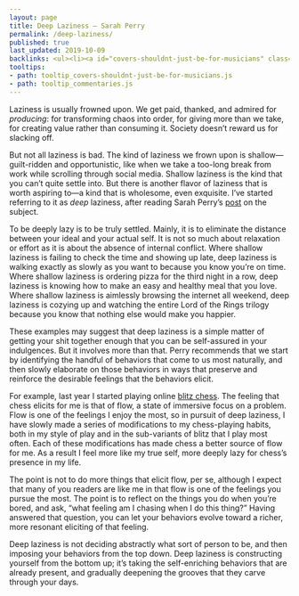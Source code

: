 ```yaml
---
layout: page
title: Deep Laziness — Sarah Perry
permalink: /deep-laziness/
published: true
last_updated: 2019-10-09
backlinks: <ul><li><a id="covers-shouldnt-just-be-for-musicians" class="internal-link" href="/covers-shouldnt-just-be-for-musicians/">Covers shouldn’t just be for musicians</a></li><li><a id="home" class="internal-link" href="/">davidklaing.com</a></li><li><a id="commentaries" class="internal-link" href="/commentaries/">Commentaries</a></li></ul>
tooltips: 
- path: tooltip_covers-shouldnt-just-be-for-musicians.js
- path: tooltip_commentaries.js
---
```


Laziness is usually frowned upon. We get paid, thanked, and admired for *producing*: for transforming chaos into order, for giving more than we take, for creating value rather than consuming it. Society doesn’t reward us for slacking off. 

But not all laziness is bad. The kind of laziness we frown upon is shallow—guilt-ridden and opportunistic, like when we take a too-long break from work while scrolling through social media. Shallow laziness is the kind that you can’t quite settle into. But there is another flavor of laziness that is worth aspiring to—a kind that is wholesome, even exquisite. I’ve started referring to it as *deep* laziness, after reading Sarah Perry’s [post](https://www.ribbonfarm.com/2018/04/06/deep-laziness/) on the subject.

To be deeply lazy is to be truly settled. Mainly, it is to eliminate the distance between your ideal and your actual self. It is not so much about relaxation or effort as it is about the absence of internal conflict. Where shallow laziness is failing to check the time and showing up late, deep laziness is walking exactly as slowly as you want to because you know you’re on time. Where shallow laziness is ordering pizza for the third night in a row, deep laziness is knowing how to make an easy and healthy meal that you love. Where shallow laziness is aimlessly browsing the internet all weekend, deep laziness is cozying up and watching the entire Lord of the Rings trilogy because you know that nothing else would make you happier.

These examples may suggest that deep laziness is a simple matter of getting your shit together enough that you can be self-assured in your indulgences. But it involves more than that. Perry recommends that we start by identifying the handful of behaviors that come to us most naturally, and then slowly elaborate on those behaviors in ways that preserve and reinforce the desirable feelings that the behaviors elicit.

For example, last year I started playing online [blitz chess](https://en.wikipedia.org/wiki/Fast_chess#Blitz). The feeling that chess elicits for me is that of flow, a state of immersive focus on a problem. Flow is one of the feelings I enjoy the most, so in pursuit of deep laziness, I have slowly made a series of modifications to my chess-playing habits, both in my style of play and in the sub-variants of blitz that I play most often. Each of these modifications has made chess a better source of flow for me. As a result I feel more like my true self, more deeply lazy for chess’s presence in my life.

The point is not to do more things that elicit flow, per se, although I expect that many of you readers are like me in that flow is one of the feelings you pursue the most. The point is to reflect on the things you do when you’re bored, and ask, “what feeling am I chasing when I do this thing?” Having answered that question, you can let your behaviors evolve toward a richer, more resonant eliciting of that feeling.

Deep laziness is not deciding abstractly what sort of person to be, and then imposing your behaviors from the top down. Deep laziness is constructing yourself from the bottom up; it’s taking the self-enriching behaviors that are already present, and gradually deepening the grooves that they carve through your days.